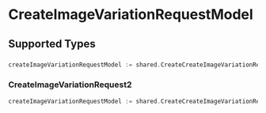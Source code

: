 # CreateImageVariationRequestModel


## Supported Types

### 

```go
createImageVariationRequestModel := shared.CreateCreateImageVariationRequestModelStr(string{/* values here */})
```

### CreateImageVariationRequest2

```go
createImageVariationRequestModel := shared.CreateCreateImageVariationRequestModelCreateImageVariationRequest2(shared.CreateImageVariationRequest2{/* values here */})
```

